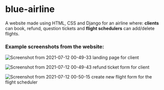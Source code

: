 # blue-airline
A website made using HTML, CSS and Django for an airline where: **clients** can book, refund, question tickets and **flight schedulers** can add/delete flights.

### Example screenshots from the website:

![Screenshot from 2021-07-12 00-49-33](https://user-images.githubusercontent.com/47794149/125210994-b5a97a00-e2ab-11eb-8262-1bb18b78d69d.png)
landing page for client

![Screenshot from 2021-07-12 00-49-43](https://user-images.githubusercontent.com/47794149/125211022-fb664280-e2ab-11eb-9727-e41a204b2ad6.png)
refund ticket form for client

![Screenshot from 2021-07-12 00-50-15](https://user-images.githubusercontent.com/47794149/125211044-2cdf0e00-e2ac-11eb-83c6-2ed5cb1ab9f0.png)
create new flight form for the flight scheduler
